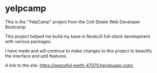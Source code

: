 # yelpcamp
This is the "YelpCamp" project from the Colt Steele Web Developer Bootcamp

This project helped me build my base in NodeJS full-stack development with various packages.

I have made and will continue to make changes to this project to beautify the interface and add features.

A link to the site: https://peaceful-earth-47070.herokuapp.com/
